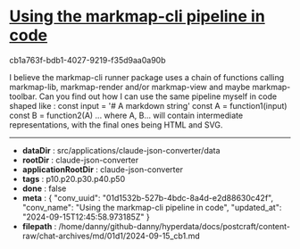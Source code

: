 # [Using the markmap-cli pipeline in code](https://claude.ai/chat/01d1532b-527b-4bdc-8a4d-e2d88630c42f)

cb1a763f-bdb1-4027-9219-f35d9aa0a90b

I believe the markmap-cli runner package uses a chain of functions calling markmap-lib, markmap-render and/or markmap-view and maybe markmap-toolbar. Can you find out how I can use the same pipeline myself in code shaped like :
const input = '# A markdown string'
const A = function1(input)
const B = function2(A)
...
where A, B... will contain intermediate representations, with the final ones being HTML and SVG.

---

* **dataDir** : src/applications/claude-json-converter/data
* **rootDir** : claude-json-converter
* **applicationRootDir** : claude-json-converter
* **tags** : p10.p20.p30.p40.p50
* **done** : false
* **meta** : {
  "conv_uuid": "01d1532b-527b-4bdc-8a4d-e2d88630c42f",
  "conv_name": "Using the markmap-cli pipeline in code",
  "updated_at": "2024-09-15T12:45:58.973185Z"
}
* **filepath** : /home/danny/github-danny/hyperdata/docs/postcraft/content-raw/chat-archives/md/01d1/2024-09-15_cb1.md